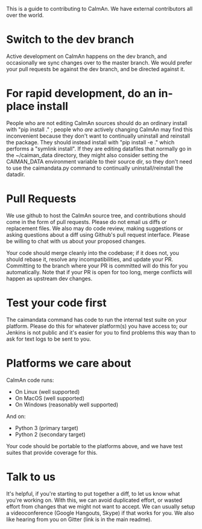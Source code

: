 This is a guide to contributing to CaImAn. We have external contributors all over the world.

Switch to the dev branch
========================
Active development on CaImAn happens on the dev branch, and occasionally we sync changes over to the master branch. We would prefer your pull requests be against the dev branch, and be directed against it.

For rapid development, do an in-place install
=============================================
People who are not editing CaImAn sources should do an ordinary install with "pip install ." ; people who *are* actively changing CaImAn may find this inconvenient because they don't want to continually uninstall and reinstall the package. They should instead install with "pip install -e ." which performs a "symlink install". If they are editing datafiles that normally go in the ~/caiman_data directory, they might also consider setting the CAIMAN_DATA environment variable to their source dir, so they don't need to use the caimandata.py command to continually uninstall/reinstall the datadir.

Pull Requests
=============
We use github to host the CaImAn source tree, and contributions should come in the form of pull requests. Please do not email us diffs or replacement files. We also may do code review, making suggestions or asking questions about a diff using Github's pull request interface. Please be willing to chat with us about your proposed changes.

Your code should merge cleanly into the codebase; if it does not, you should rebase it, resolve any incompatibilities, and update your PR. Committing to the branch where your PR is committed will do this for you automatically. Note that if your PR is open for too long, merge conflicts will happen as upstream dev changes.

Test your code first
====================
The caimandata command has code to run the internal test suite on your platform. Please do this for whatever platform(s) you have access to; our Jenkins is not public and it's easier for you to find problems this way than to ask for text logs to be sent to you.

Platforms we care about
=======================
CaImAn code runs:
* On Linux (well supported)
* On MacOS (well supported)
* On Windows (reasonably well supported)

And on:
* Python 3 (primary target)
* Python 2 (secondary target)

Your code should be portable to the platforms above, and we have test suites that provide coverage for this.

Talk to us
==========
It's helpful, if you're starting to put together a diff, to let us know what you're working on. With this, we can avoid duplicated effort, or wasted effort from changes that we might not want to accept. We can usually setup a videoconference (Google Hangouts, Skype) if that works for you. We also like hearing from you on Gitter (link is in the main readme).
